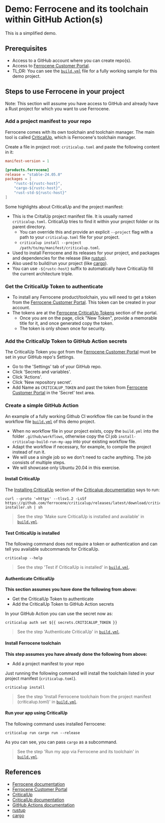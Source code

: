 # Demo: Ferrocene and its toolchain within GitHub Action(s)

This is a simplified demo.

## Prerequisites

- Access to a GitHub account where you can create repo(s).
- Access to [Ferrocene Customer Portal].
- TL;DR: You can see the [`build.yml`] file for a fully working sample for this demo project.

## Steps to use Ferrocene in your project

Note: This section will assume you have access to GitHub and already have a Rust project for which you want to use Ferrocene.

### Add a project manifest to your repo

Ferrocene comes with its own toolchain and toolchain manager. The main tool is called [CriticalUp], which is Ferrocene's toolchain manager.

Create a file in project root: `criticalup.toml` and paste the following content in it:

```toml
manifest-version = 1

[products.ferrocene]
release = "stable-24.05.0"
packages = [
    "rustc-${rustc-host}",
    "cargo-${rustc-host}",
    "rust-std-${rustc-host}"
]
```

Some highlights about CriticalUp and the project manifest:

- This is the CritalUp project manifest file. It is usually named `criticalup.toml`.
  CriticalUp tries to find it within your project folder or its parent directory.
  - You can override this and provide an explicit `--project` flag with a path to your `criticalup.toml` file for your project.
  - `criticalup install --project /path/to/my/manifest/criticalup.toml`.
- Used to install Ferrocene and its releases for your project, and packages and dependencies for the release (like [rustup]).
- Also used to build/run your project (like [cargo]).
- You can use `-${rustc-host}` suffix to automatically have CriticalUp fill the current architecture triple.

### Get the CriticalUp Token to authenticate

- To install any Ferrocene product/toolchain, you will need to get a token from the [Ferrocene Customer Portal].
  This token can be created in your account.
- The tokens are at the [Ferrocene CriticalUp Tokens] section of the portal.
  - Once you are on the page, click "New Token", provide a memorable title for it, and once generated copy the token.
  - The token is only shown once for security.

### Add the CriticalUp Token to GitHub Action secrets

The CriticalUp Token you got from the [Ferrocene Customer Portal] must be set in your GitHub repo's Settings.

- Go to the 'Settings' tab of your GitHub repo.
- Click 'Secrets and variables'.
- Click 'Actions'.
- Click 'New repository secret'.
- Add Name as `CRITICALUP_TOKEN` and past the token from [Ferrocene Customer Portal] in the 'Secret' text area.

### Create a simple GitHub Action

An example of a fully working Github CI workflow file can be found in the workflow file [`build.yml`] of this demo project.

- When no workflow file in your project exists, copy the `build.yml` into the folder `.github/workflows`, otherwise
  copy the CI job `install-criticalup-build-run-my-app` into your existing workflow file.
- Adapt the workflow if necessary, for example, to compile the project instead of run it.
- We will use a single job so we don't need to cache anything. The job consists of multiple steps.
- We will showcase only Ubuntu 20.04 in this exercise.

#### Install CriticalUp

The [Installing CriticalUp](https://criticalup.ferrocene.dev/install.html) section of the [Criticalup documentation] says to run:

```shell
curl --proto '=https' --tlsv1.2 -LsSf https://github.com/ferrocene/criticalup/releases/latest/download/criticalup-installer.sh | sh
```

> See the step 'Make sure CriticalUp is installed and available' in [`build.yml`].

#### Test CriticalUp is installed

The following command does not require a token or authentication and can tell you available subcommands for CriticalUp.

```shell
criticalup --help 
```

> See the step 'Test if CriticalUp is installed' in [`build.yml`].

#### Authenticate CriticalUp

**This section assumes you have done the following from above:**

- Get the CriticalUp Token to authenticate
- Add the CriticalUp Token to GitHub Action secrets

In your GitHub Action you can use the secret now as:

```shell
criticalup auth set ${{ secrets.CRITICALUP_TOKEN }}
```

> See the step 'Authenticate CriticalUp' in [`build.yml`].

#### Install Ferrocene toolchain

**This step assumes you have already done the following from above:**

- Add a project manifest to your repo

Just running the following command will install the toolchain listed in your project manifest (`criticalup.toml`).

```shell
criticalup install
```

> See the step 'Install Ferrocene toolchain from the project manifest (criticalup.toml)' in [`build.yml`].

#### Run your app using CriticalUp

The following command uses installed Ferrocene:

```shell
criticalup run cargo run --release
```

As you can see, you can pass `cargo` as a subcommand.

> See the step 'Run my app via Ferrocene and its toolchain' in [`build.yml`].

## References

- [Ferrocene documentation]
- [Ferrocene Customer Portal]
- [CriticalUp]
- [CriticalUp documentation]
- [GitHub Actions documentation](https://docs.github.com/en/actions)
- [rustup]
- [cargo]

[CriticalUp]: https://github.com/ferrocene/criticalup
[CriticalUp documentation]: https://criticalup.ferrocene.dev/index.html
[Ferrocene Customer Portal]: https://customers.ferrocene.dev
[Ferrocene CriticalUp Tokens]: https://customers.ferrocene.dev/users/tokens
[Ferrocene documentation]: https://public-docs.ferrocene.dev/main/index.html
[rustup]: https://rustup.rs/
[cargo]: https://doc.rust-lang.org/cargo/
[`build.yml`]: ./.github/workflows/build.yml
